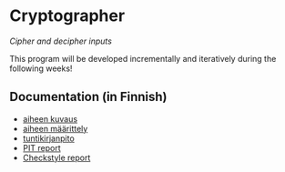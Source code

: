 ﻿# Cryptographer
*Cipher and decipher inputs*

This program will be developed incrementally and iteratively during the following weeks!


## Documentation (in Finnish)
* [aiheen kuvaus](documentation/aiheenKuvausJaRakenne.md)
* [aiheen määrittely](documentation/aihemaarittely.md)
* [tuntikirjanpito](documentation/tuntikirjanpito.md)
* [PIT report](https://htmlpreview.github.io/?https://github.com/SNurmivaara/Cryptographer/blob/master/documentation/pit/201704182348/index.html)
* [Checkstyle report](https://htmlpreview.github.io/?https://github.com/SNurmivaara/Cryptographer/blob/master/documentation/checkstyle/Viikko5/checkstyle.html)
